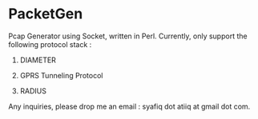 PacketGen
=========

Pcap Generator using Socket, written in Perl. Currently, only support the following protocol stack :

1. DIAMETER 

2. GPRS Tunneling Protocol 

3. RADIUS

Any inquiries, please drop me an email : syafiq dot atiiq at gmail dot com.
